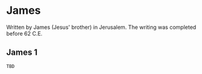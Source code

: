 # James

Written by James (Jesus' brother) in Jerusalem. The writing was completed before 62 C.E.

## James 1

```
TBD
```



